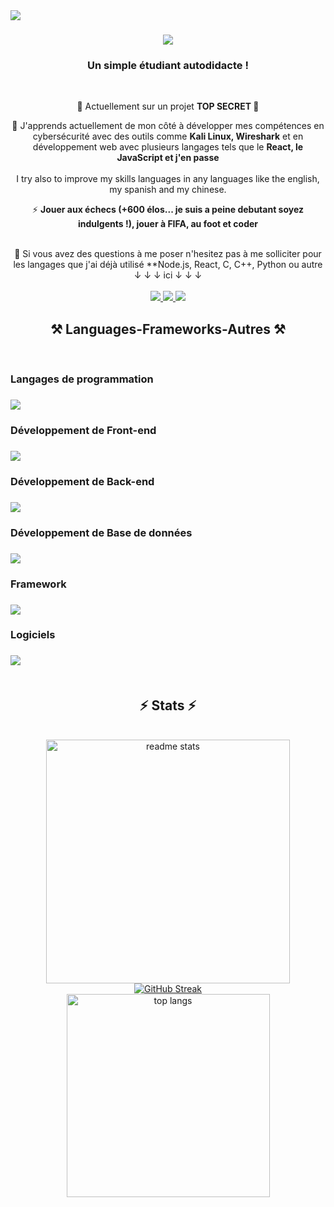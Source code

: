<img align="left" src="https://visitor-badge.laobi.icu/badge?page_id=abdhkarim.abdhkarim" />

<h1 align="center">
  <h1 align="center">
    <img src="https://readme-typing-svg.herokuapp.com/?font=Righteous&size=35&center=true&vCenter=true&width=500&height=70&duration=4000&lines=Salut+A+Tous+!+👋;+C'est+Moi...+Karim+!;+Bienvenue+Sur+Mon+Github+!" />
</h1>

<h3 align="center">Un simple étudiant autodidacte !</h3>

<br/>
<div align="center">
 
 🔭 Actuellement sur un projet **TOP SECRET 🛑**
 
 🌱 J'apprends actuellement de mon côté à développer mes compétences en cybersécurité avec des outils comme **Kali Linux, Wireshark** et en développement web avec plusieurs langages tels que le **React, le JavaScript et j'en passe** 
 <br> <br>
 I try also to improve my skills languages in any languages like the english, my spanish and my chinese.

⚡ **Jouer aux échecs (+600 élos... je suis a peine debutant soyez indulgents !), jouer à FIFA, au foot et coder**

 </div> <br>
 
<div align="center">💬 Si vous avez des questions à me poser n'hesitez pas à me solliciter pour les langages que j'ai déjà utilisé **Node.js, React, C, C++, Python ou autre ↓ ↓ ↓ ici ↓ ↓ ↓  </div>
<br>
 <div align="center"> 
  <a href="mailto:karimabdallah-pro@outlook.fr">
    <img src="https://img.shields.io/badge/Microsoft_Outlook-0078D4?style=for-the-badge&logo=microsoft-outlook&logoColor=white" />
  </a>
  <a href="https://www.linkedin.com/in/karim-abdallah-0b892b1b2/" target="_blank">
    <img src="https://img.shields.io/badge/LinkedIn-0077B5?style=for-the-badge&logo=linkedin&logoColor=white" target="_blank" />
  </a>
  <a href="https://github.com/abdhkarim" target="_blank">
     <img src="https://img.shields.io/badge/Portfolio-FF5722?style=for-the-badge&logo=todoist&logoColor=white" target="_blank" /> <!-- sqlite, safari, google-chrome are other good icon options -->
  </a>
</div>

<h2 align="center">⚒️ Languages-Frameworks-Autres ⚒️</h2>
<br/>
<h3 align="left"> Langages de programmation <h3>
        <div align="left">
            <img src="https://skillicons.dev/icons?i=c,cpp,py,arduino,bash,tailwind,git,r" />
        </div>
<h3 align="left"> Développement de Front-end <h3>
        <div align="left">
            <img src="https://skillicons.dev/icons?i=react,bootstrap,html,css,github,js,figma" />
        </div>
<h3 align="left"> Développement de Back-end <h3>
        <div align="left">
            <img src="https://skillicons.dev/icons?i=py,nodejs,express,nginx" />
        </div>
<h3 align="left"> Développement de Base de données <h3>
        <div align="left">
            <img src="https://skillicons.dev/icons?i=mysql,php,mongodb" />
        </div>
<h3 align="left"> Framework <h3>
        <div align="left">
            <img src="https://skillicons.dev/icons?i=django,laravel" />
        </div>
<h3 align="left"> Logiciels <h3>
        <div align="left">
            <img src="https://skillicons.dev/icons?i=vscode,matlab,postman,blender,github,git,ai,linux" />
        </div>

<br>  
<h2 align="center">⚡ Stats ⚡</h2>
<br>
<div align=center>
  
  <img width=390 src="https://github-readme-stats.vercel.app/api?username=abdhkarim&count_private=true&show_icons=true&theme=react&rank_icon=github&border_radius=10" alt="readme stats" />
  <br/>
  <a href="https://git.io/streak-stats"><img src="https://streak-stats.demolab.com?user=abdhkarim&theme=radical&locale=fr&mode=weekly" alt="GitHub Streak" /></a>
  <br>
  <img width=325 align="center" src="https://github-readme-stats.vercel.app/api/top-langs/?username=abdhkarim&hide=HTML&langs_count=8&layout=compact&theme=react&border_radius=10&size_weight=0.5&count_weight=0.5&exclude_repo=github-readme-stats" alt="top langs" /> <br>
  
</div>


